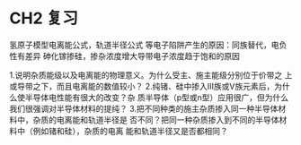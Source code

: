 # CH2 复习

氢原子模型电离能公式，轨道半径公式
等电子陷阱产生的原因：同族替代，电负性有差异
砷化镓掺硅，掺杂浓度增大导带电子浓度趋于饱和的原因


1.说明杂质能级以及电离能的物理意义。为什么受主、施主能级分别位于价带之
上或导带之下，而且电离能的数值较小？
2.纯锗、硅中掺入Ⅲ族或Ⅴ族元素后，为什么使半导体电性能有很大的改变？杂
质半导体（p型或n型）应用很广，但为什么我们很强调对半导体材料的提纯？
3.把不同种类的施主杂质掺入同一种半导体材料中，杂质的电离能和轨道半径是
否不同？把同一种杂质掺入到不同的半导体材料中（例如锗和硅），杂质的电离
能和轨道半径又是否都相同？
